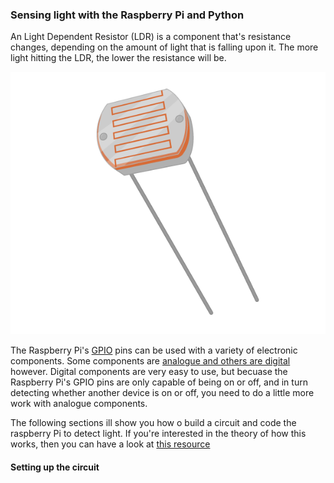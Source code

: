 ### Sensing light with the Raspberry Pi and Python

An Light Dependent Resistor (LDR) is a component that's resistance changes, depending on the amount of light that is falling upon it. The more light hitting the LDR, the lower the resistance will be.

![ldr](images/ldr.png)

The Raspberry Pi's [GPIO](rpi-gpio-pins) pins can be used with a variety of electronic components. Some components are [analogue and others are digital](generic-analogue-digital) however. Digital components are very easy to use, but becuase the Raspberry Pi's GPIO pins are only capable of being on or off, and in turn detecting whether another device is on or off, you need to do a little more work with analogue components.

The following sections ill show you how o build a circuit and code the raspberry Pi to detect light. If you're interested in the theory of how this works, then you can have a look at [this resource](generic-rc-charging-circuit)

#### Setting up the circuit


